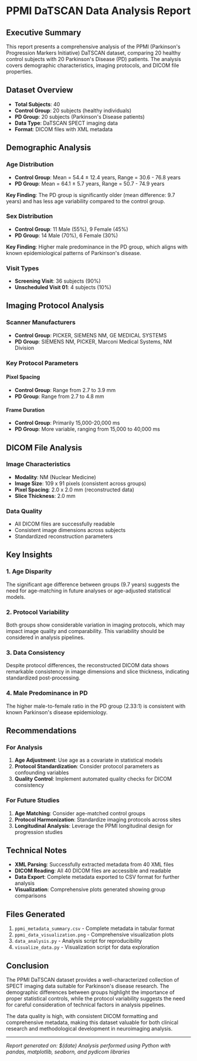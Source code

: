 # PPMI DaTSCAN Data Analysis Report

## Executive Summary

This report presents a comprehensive analysis of the PPMI (Parkinson's Progression Markers Initiative) DaTSCAN dataset, comparing 20 healthy control subjects with 20 Parkinson's Disease (PD) patients. The analysis covers demographic characteristics, imaging protocols, and DICOM file properties.

## Dataset Overview

- **Total Subjects**: 40
- **Control Group**: 20 subjects (healthy individuals)
- **PD Group**: 20 subjects (Parkinson's Disease patients)
- **Data Type**: DaTSCAN SPECT imaging data
- **Format**: DICOM files with XML metadata

## Demographic Analysis

### Age Distribution
- **Control Group**: Mean = 54.4 ± 12.4 years, Range = 30.6 - 76.8 years
- **PD Group**: Mean = 64.1 ± 5.7 years, Range = 50.7 - 74.9 years

**Key Finding**: The PD group is significantly older (mean difference: 9.7 years) and has less age variability compared to the control group.

### Sex Distribution
- **Control Group**: 11 Male (55%), 9 Female (45%)
- **PD Group**: 14 Male (70%), 6 Female (30%)

**Key Finding**: Higher male predominance in the PD group, which aligns with known epidemiological patterns of Parkinson's disease.

### Visit Types
- **Screening Visit**: 36 subjects (90%)
- **Unscheduled Visit 01**: 4 subjects (10%)

## Imaging Protocol Analysis

### Scanner Manufacturers
- **Control Group**: PICKER, SIEMENS NM, GE MEDICAL SYSTEMS
- **PD Group**: SIEMENS NM, PICKER, Marconi Medical Systems, NM Division

### Key Protocol Parameters

#### Pixel Spacing
- **Control Group**: Range from 2.7 to 3.9 mm
- **PD Group**: Range from 2.7 to 4.8 mm

#### Frame Duration
- **Control Group**: Primarily 15,000-20,000 ms
- **PD Group**: More variable, ranging from 15,000 to 40,000 ms

## DICOM File Analysis

### Image Characteristics
- **Modality**: NM (Nuclear Medicine)
- **Image Size**: 109 x 91 pixels (consistent across groups)
- **Pixel Spacing**: 2.0 x 2.0 mm (reconstructed data)
- **Slice Thickness**: 2.0 mm

### Data Quality
- All DICOM files are successfully readable
- Consistent image dimensions across subjects
- Standardized reconstruction parameters

## Key Insights

### 1. Age Disparity
The significant age difference between groups (9.7 years) suggests the need for age-matching in future analyses or age-adjusted statistical models.

### 2. Protocol Variability
Both groups show considerable variation in imaging protocols, which may impact image quality and comparability. This variability should be considered in analysis pipelines.

### 3. Data Consistency
Despite protocol differences, the reconstructed DICOM data shows remarkable consistency in image dimensions and slice thickness, indicating standardized post-processing.

### 4. Male Predominance in PD
The higher male-to-female ratio in the PD group (2.33:1) is consistent with known Parkinson's disease epidemiology.

## Recommendations

### For Analysis
1. **Age Adjustment**: Use age as a covariate in statistical models
2. **Protocol Standardization**: Consider protocol parameters as confounding variables
3. **Quality Control**: Implement automated quality checks for DICOM consistency

### For Future Studies
1. **Age Matching**: Consider age-matched control groups
2. **Protocol Harmonization**: Standardize imaging protocols across sites
3. **Longitudinal Analysis**: Leverage the PPMI longitudinal design for progression studies

## Technical Notes

- **XML Parsing**: Successfully extracted metadata from 40 XML files
- **DICOM Reading**: All 40 DICOM files are accessible and readable
- **Data Export**: Complete metadata exported to CSV format for further analysis
- **Visualization**: Comprehensive plots generated showing group comparisons

## Files Generated

1. `ppmi_metadata_summary.csv` - Complete metadata in tabular format
2. `ppmi_data_visualization.png` - Comprehensive visualization plots
3. `data_analysis.py` - Analysis script for reproducibility
4. `visualize_data.py` - Visualization script for data exploration

## Conclusion

The PPMI DaTSCAN dataset provides a well-characterized collection of SPECT imaging data suitable for Parkinson's disease research. The demographic differences between groups highlight the importance of proper statistical controls, while the protocol variability suggests the need for careful consideration of technical factors in analysis pipelines.

The data quality is high, with consistent DICOM formatting and comprehensive metadata, making this dataset valuable for both clinical research and methodological development in neuroimaging analysis.

---

*Report generated on: $(date)*
*Analysis performed using Python with pandas, matplotlib, seaborn, and pydicom libraries*

